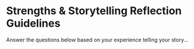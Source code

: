 # Strengths & Storytelling Reflection Guidelines

Answer the questions below based on your experience telling your story...
